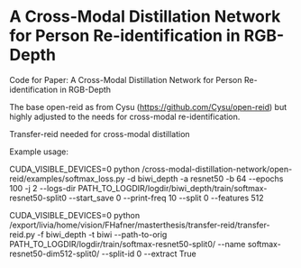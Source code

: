 # A Cross-Modal Distillation Network for Person Re-identification in RGB-Depth

Code for Paper: A Cross-Modal Distillation Network for Person Re-identification in RGB-Depth

The base open-reid as from Cysu (https://github.com/Cysu/open-reid) but highly adjusted to the needs for cross-modal re-identification.

Transfer-reid needed for cross-modal distillation

Example usage:

CUDA_VISIBLE_DEVICES=0 python /cross-modal-distillation-network/open-reid/examples/softmax_loss.py -d biwi_depth -a resnet50 -b 64 --epochs 100 -j 2 --logs-dir PATH_TO_LOGDIR/logdir/biwi_depth/train/softmax-resnet50-split0 --start_save 0 --print-freq 10 --split 0 --features 512

CUDA_VISIBLE_DEVICES=0 python /export/livia/home/vision/FHafner/masterthesis/transfer-reid/transfer-reid.py -f biwi_depth  -t biwi --path-to-orig PATH_TO_LOGDIR/logdir/train/softmax-resnet50-split0/ --name softmax-resnet50-dim512-split0/ --split-id 0 --extract True
